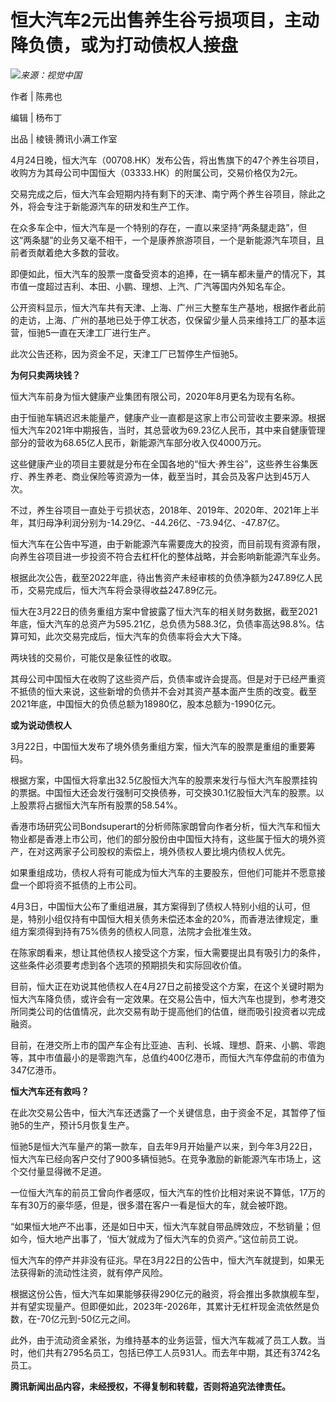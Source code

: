 # 恒大汽车2元出售养生谷亏损项目，主动降负债，或为打动债权人接盘

![](https://inews.gtimg.com/news_bt/OXgwSQIFNz4I8KB73-vzLJ7CSA22_d9Y6WMDglbPus7Y0AA/1000)_来源：视觉中国_

作者 | 陈弗也

编辑 | 杨布丁

出品 | 棱镜·腾讯小满工作室

4月24日晚，恒大汽车（00708.HK）发布公告，将出售旗下的47个养生谷项目，收购方为其母公司中国恒大（03333.HK）的附属公司，交易价格仅为2元。

交易完成之后，恒大汽车会短期内持有剩下的天津、南宁两个养生谷项目，除此之外，将会专注于新能源汽车的研发和生产工作。

在众多车企中，恒大汽车是一个特别的存在，一直以来坚持“两条腿走路”，但这“两条腿”的业务又毫不相干，一个是康养旅游项目，一个是新能源汽车项目，且前者贡献着绝大多数的营收。

即便如此，恒大汽车的股票一度备受资本的追捧，在一辆车都未量产的情况下，其市值一度超过吉利、本田、小鹏、理想、上汽、广汽等国内外知名车企。

公开资料显示，恒大汽车共有天津、上海、广州三大整车生产基地，根据作者此前的走访，上海、广州的基地已处于停工状态，仅保留少量人员来维持工厂的基本运营，恒驰5一直在天津工厂进行生产。

此次公告还称，因为资金不足，天津工厂已暂停生产恒驰5。

**为何只卖两块钱？**

恒大汽车前身为恒大健康产业集团有限公司，2020年8月更名为现有名称。

由于恒驰车辆迟迟未能量产，健康产业一直都是这家上市公司营收主要来源。根据恒大汽车2021年中期报告，当时，其总营收为69.23亿人民币，其中来自健康管理部分的营收为68.65亿人民币，新能源汽车部分收入仅4000万元。

这些健康产业的项目主要就是分布在全国各地的“恒大·养生谷”，这些养生谷集医疗、养生养老、商业保险等资源为一体，截至当时，其会员及客户达到45万人次。

不过，养生谷项目一直处于亏损状态，2018年、2019年、2020年、2021年上半年，其归母净利润分别为-14.29亿、-44.26亿、-73.94亿、-47.87亿。

恒大汽车在公告中写道，由于新能源汽车需要庞大的投资，而目前现有资源有限，向养生谷项目进一步投资不符合去杠杆化的整体战略，并会影响新能源汽车业务。

根据此次公告，截至2022年底，待出售资产未经审核的负债净额为247.89亿人民币，交易完成后，恒大汽车将会录得收益247.89亿元。

恒大在3月22日的债务重组方案中曾披露了恒大汽车的相关财务数据，截至2021年底，恒大汽车的总资产为595.21亿，总负债为588.3亿，负债率高达98.8%。估算可知，此次交易完成后，恒大汽车的负债率将会大大下降。

两块钱的交易价，可能仅是象征性的收取。

其母公司中国恒大在收购了这些资产后，负债率或许会提高。但是对于已经严重资不抵债的恒大来说，这些新增的负债并不会对其资产基本面产生质的改变。截至2021年底，中国恒大的负债总额为18980亿，股本总额为-1990亿元。

**或为说动债权人**

3月22日，中国恒大发布了境外债务重组方案，恒大汽车的股票是重组的重要筹码。

根据方案，中国恒大将拿出32.5亿股恒大汽车的股票来发行与恒大汽车股票挂钩的票据。中国恒大还会发行强制可交换债券，可交换30.1亿股恒大汽车的股票。以上股票将占据恒大汽车所有股票的58.54%。

香港市场研究公司Bondsuperart的分析师陈家朗曾向作者分析，恒大汽车和恒大物业都是香港上市公司，他们的部分股份由中国恒大持有，这些属于恒大的境外资产，在对这两家子公司股权的索偿上，境外债权人要比境内债权人优先。

如果重组成功，债权人将有可能成为恒大汽车的主要股东，但他们可能并不愿意接盘一个即将资不抵债的上市公司。

4月3日，中国恒大公布了重组进展，其方案得到了债权人特别小组的认可，但是，特别小组仅持有中国恒大相关债务未偿还本金的20%，而香港法律规定，重组方案须得到持有75%债务的债权人同意，法院才会批准生效。

在陈家朗看来，想让其他债权人接受这个方案，恒大需要提出具有吸引力的条件，这些条件必须要考虑到各个选项的预期损失和实际回收价值。

目前，恒大正在劝说其他债权人在4月27日之前接受这个方案，在这个关键时期为恒大汽车降负债，或许会有一定效果。在交易公告中，恒大汽车也提到，参考港交所同类公司的估值情况，此次交易有助于提高他们的估值，继而吸引投资者以完成融资。

目前，在港交所上市的国产车企有比亚迪、吉利、长城、理想、蔚来、小鹏、零跑等，其中市值最小的是零跑汽车，总值约400亿港币，而恒大汽车停盘前的市值为347亿港币。

**恒大汽车还有救吗？**

在此次交易公告中，恒大汽车还透露了一个关键信息，由于资金不足，其暂停了恒驰5的生产，预计5月恢复生产。

恒驰5是恒大汽车量产的第一款车，自去年9月开始量产以来，到今年3月22日，恒大汽车已经向客户交付了900多辆恒驰5。在竞争激励的新能源汽车市场上，这个交付量显得微不足道。

一位恒大汽车的前员工曾向作者感叹，恒大汽车的性价比相对来说不算低，17万的车有30万的豪华感，但是，很多潜在客户一看是恒大的车，就会被吓跑。

“如果恒大地产不出事，还是如日中天，恒大汽车就自带品牌效应，不愁销量；但如今，恒大地产出事了，‘恒大’就成为了恒大汽车的负资产。”这位前员工说。

恒大汽车的停产并非没有征兆。早在3月22日的公告中，恒大汽车就提到，如果无法获得新的流动性注资，就有停产风险。

根据这份公告，恒大汽车如果能够获得290亿元的融资，将会推出多款旗舰车型，并有望实现量产。但即便如此，2023年-2026年，其累计无杠杆现金流依然是负数，在-70亿元到-50亿元之间。

此外，由于流动资金紧张，为维持基本的业务运营，恒大汽车裁减了员工人数。当时，他们共有2795名员工，包括已停工人员931人。而去年中期，其还有3742名员工。

**腾讯新闻出品内容，未经授权，不得复制和转载，否则将追究法律责任。**

